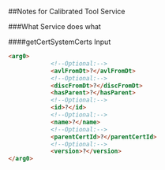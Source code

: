 ##Notes for Calibrated Tool Service 

###What Service does what 

####getCertSystemCerts
Input

```HTML
<arg0>
            <!--Optional:-->
            <avlFromDt>?</avlFromDt>
            <!--Optional:-->
            <discFromDt>?</discFromDt>
            <hasParent>?</hasParent>
            <!--Optional:-->
            <id>?</id>
            <!--Optional:-->
            <name>?</name>
            <!--Optional:-->
            <parentCertId>?</parentCertId>
            <!--Optional:-->
            <version>?</version>
</arg0>

```